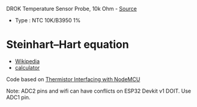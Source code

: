 DROK Temperature Sensor Probe, 10k Ohm - [Source](https://www.amazon.com/DROK-Waterproof-Temperature-Thermistor-Transimitter/dp/B01MR37GOQ/)

- Type : NTC 10K/B3950 1%

# Steinhart–Hart equation
- [Wikipedia](https://en.wikipedia.org/wiki/Steinhart–Hart_equation)
- [calculator](https://rusefi.com/Steinhart-Hart.html)

Code based on [Thermistor Interfacing with NodeMCU](https://www.electronicwings.com/nodemcu/thermistor-interfacing-with-nodemcu)

Note: ADC2 pins and wifi can have conflicts on ESP32 Devkit v1 DOIT. Use ADC1 pin.

